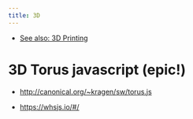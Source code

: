 ```yaml
---
title: 3D
---
```

* [See also: 3D Printing](/3dprinting)

# 3D Torus javascript (epic!)
* <http://canonical.org/~kragen/sw/torus.js>


* <https://whsjs.io/#/>
